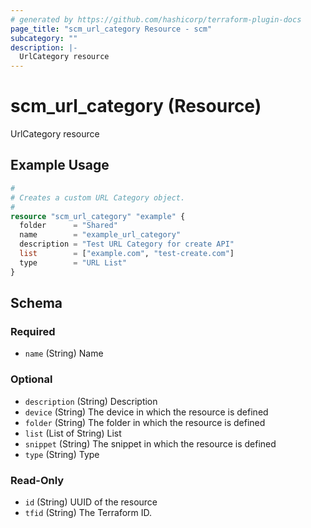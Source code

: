 ```yaml
---
# generated by https://github.com/hashicorp/terraform-plugin-docs
page_title: "scm_url_category Resource - scm"
subcategory: ""
description: |-
  UrlCategory resource
---
```


# scm_url_category (Resource)

UrlCategory resource

## Example Usage

```terraform
#
# Creates a custom URL Category object.
#
resource "scm_url_category" "example" {
  folder      = "Shared"
  name        = "example_url_category"
  description = "Test URL Category for create API"
  list        = ["example.com", "test-create.com"]
  type        = "URL List"
}
```

<!-- schema generated by tfplugindocs -->
## Schema

### Required

- `name` (String) Name

### Optional

- `description` (String) Description
- `device` (String) The device in which the resource is defined
- `folder` (String) The folder in which the resource is defined
- `list` (List of String) List
- `snippet` (String) The snippet in which the resource is defined
- `type` (String) Type

### Read-Only

- `id` (String) UUID of the resource
- `tfid` (String) The Terraform ID.
